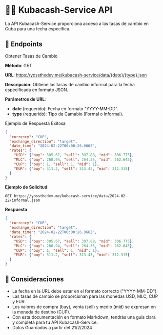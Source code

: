 # 💸💱 Kubacash-Service API

La API Kubacash-Service proporciona acceso a las tasas de cambio en Cuba para una fecha específica.

## 🛜 Endpoints

Obtener Tasas de Cambio

**Método**: GET

**URL**: <https://yossthedev.me/kubacash-service/data/{date}/{type}.json>

**Descripción**: Obtiene las tasas de cambio informal para la fecha especificada en formato JSON.

**Parámetros de URL**:

* **date** (requerido): Fecha en formato "YYYY-MM-DD".
* **type** (requerido): Tipo de Camabio (Formal o Informal).

Ejemplo de Respuesta Exitosa

```json
{
  "currency": "CUP",
  "exchange_direction": "target",
  "date_time": "2024-02-22T00:00:26.066Z",
  "rates": {
    "USD": {"buy": 305.67, "sell": 307.88, "mid": 306.775},
    "MLC": {"buy": 260.94, "sell": 264.35, "mid": 262.645},
    "CUP": {"buy": 1, "sell": 1, "mid": 1},
    "EUR": {"buy": 311.2, "sell": 313.43, "mid": 312.315}
  }
}
```

**Ejemplo de Solicitud**

```
GET https://yossthedev.me/kubacash-service/data/2024-02-22/informal.json
```

**Respuesta**

```json
{
  "currency": "CUP",
  "exchange_direction": "target",
  "date_time": "2024-02-22T00:00:26.066Z",
  "rates": {
    "USD": {"buy": 305.67, "sell": 307.88, "mid": 306.775},
    "MLC": {"buy": 260.94, "sell": 264.35, "mid": 262.645},
    "CUP": {"buy": 1, "sell": 1, "mid": 1},
    "EUR": {"buy": 311.2, "sell": 313.43, "mid": 312.315}
  }
}
```

## 🤝 Consideraciones

* La fecha en la URL debe estar en el formato correcto ("YYYY-MM-DD").
* Las tasas de cambio se proporcionan para las monedas USD, MLC, CUP y EUR.
* Los valores de compra (buy), venta (sell) y medio (mid) se expresan en la moneda de destino (CUP).
* Con esta documentación en formato Markdown, tendrás una guía clara y completa para tu API Kubacash-Service.
* Datos Guardados a partir del 21/2/2024
